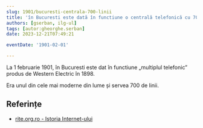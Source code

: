 ```yaml
---
slug: 1901/bucuresti-centrala-700-linii
title: 'în Bucuresti este dată în functiune o centrală telefonică cu 700 de linii'
authors: [gserban, ilg-ul]
tags: [autor:gheorghe.serban]
date: 2023-12-21T07:49:21

eventDate: '1901-02-01'

---
```


La 1 februarie 1901, în Bucuresti este dat în functiune „multiplul telefonic”
produs de Western Electric în 1898.

<!-- truncate -->

Era unul din cele mai moderne din lume și servea 700 de linii.

## Referințe

- [rite.org.ro - Istoria Internet-ului](https://rite.org.ro/istoria-internetului/)
